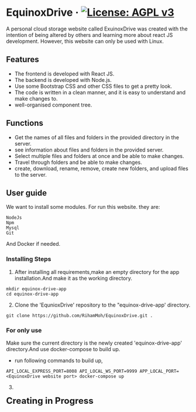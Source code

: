 # EquinoxDrive &middot; [![License: AGPL v3](https://img.shields.io/badge/License-AGPL%20v3-blue.svg)](https://github.com/RihamMoh/EquinoxDrive/blob/main/LICENSE)

A personal cloud storage website called ExuinoxDrive was created with the intention of being altered by others and learning more about react JS development. However, this website can only be used with Linux.

## Features

- The frontend is developed with React JS.
- The backend is developed with Node.js.
- Use some Bootstrap CSS and other CSS files to get a pretty look.
- The code is written in a clean manner, and it is easy to understand and make changes to.
- well-organised component tree.

## Functions

- Get the names of all files and folders in the provided directory in the server.
- see information about files and folders in the provided server.
- Select multiple files and folders at once and be able to make changes.
- Travel through folders and be able to make changes.
- create, download, rename, remove, create new folders, and upload files to the server.

## User guide
We want to install some modules. For run this website. they are:
```
NodeJs
Npm
Mysql
Git
```
And Docker if needed.

### Installing Steps
1. After installing all requirements,make an empty directory for the app installation.And make it as the working directory.
```
mkdir equinox-drive-app
cd equinox-drive-app
```
2. Clone the 'EqunioxDrive' repository to the "equinox-drive-app' directory.
```
git clone https://github.com/RihamMoh/EquinoxDrive.git .
```
### For only use
Make sure the current directory is the newly created 'equinox-drive-app' directory.And use docker-compose to build up.
- run following commands to build up,
```
API_LOCAL_EXPRESS_PORT=8008 API_LOCAL_WS_PORT=9999 APP_LOCAL_PORT=<EquinoxDrive website port> docker-compose up
```
3. 
<strong style="font-size:1.5rem">Creating in Progress</strong>
